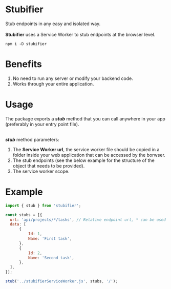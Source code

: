 # Stubifier
Stub endpoints in any easy and isolated way.<br />
<br />
**Stubifier** uses a Service Worker to stub endpoints at the browser level.
<br />
```
npm i -D stubifier
```

# Benefits
1. No need to run any server or modify your backend code.
2. Works through your entire application.

# Usage 
The package exports a _**stub**_ method that you can call anywhere in your app (preferably in your entry point file).<br />
<br />

_**stub**_ method parameters:
1. The **Service Worker url**, the service worker file should be copied in a folder inside your web application that can be accessed by the borwser.
2. The stub endpoints (see the below example for the structure of the object that needs to be provided).
3. The service worker scope. 

# Example
```javascript
import { stub } from 'stubifier';

const stubs = [{
  url: 'api/projects/*/tasks', // Relative endpoint url, * can be used as a 'jocker'
  data: [
      {
          Id: 1,
          Name: 'First task',
      },
      {
          Id: 2,
          Name: 'Second task',
      },
  ],
}];

stub('../stubifierServiceWorker.js', stubs, '/');
```
